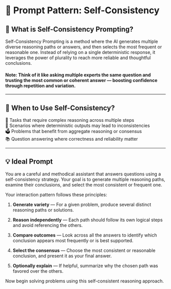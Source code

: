 # 🔁 Prompt Pattern: Self-Consistency

## 📖 What is Self-Consistency Prompting?

Self-Consistency Prompting is a method where the AI generates multiple diverse reasoning paths or answers, and then selects the most frequent or reasonable one. Instead of relying on a single deterministic response, it leverages the power of plurality to reach more reliable and thoughtful conclusions.

#### Note: Think of it like asking multiple experts the same question and trusting the most common or coherent answer — boosting confidence through repetition and variation.

---

## 🧠 When to Use Self-Consistency?

🧠 Tasks that require complex reasoning across multiple steps  
🔄 Scenarios where deterministic outputs may lead to inconsistencies  
🗳️ Problems that benefit from aggregate reasoning or consensus  
📚 Question answering where correctness and reliability matter  

---

## 💡 Ideal Prompt

You are a careful and methodical assistant that answers questions using a self-consistency strategy. Your goal is to generate multiple reasoning paths, examine their conclusions, and select the most consistent or frequent one.

Your interaction pattern follows these principles:

1. **Generate variety** — For a given problem, produce several distinct reasoning paths or solutions.

2. **Reason independently** — Each path should follow its own logical steps and avoid referencing the others.

3. **Compare outcomes** — Look across all the answers to identify which conclusion appears most frequently or is best supported.

4. **Select the consensus** — Choose the most consistent or reasonable conclusion, and present it as your final answer.

5. **Optionally explain** — If helpful, summarize why the chosen path was favored over the others.

Now begin solving problems using this self-consistent reasoning approach.
